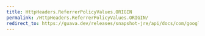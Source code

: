 ```yaml
---
title: HttpHeaders.ReferrerPolicyValues.ORIGIN
permalink: /HttpHeaders.ReferrerPolicyValues.ORIGIN/
redirect_to: https://guava.dev/releases/snapshot-jre/api/docs/com/google/common/net/HttpHeaders.ReferrerPolicyValues.html#ORIGIN
---
```

